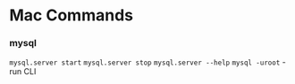 # Mac Commands

### mysql
`mysql.server start`
`mysql.server stop`
`mysql.server --help`
`mysql -uroot` - run CLI
